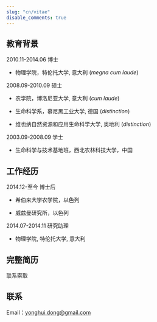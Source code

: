 ```yaml
---
slug: "cn/vitae"
disable_comments: true
---
```



## 教育背景


2010.11-2014.06 博士   


- 物理学院，特伦托大学, 意大利 (_megna cum laude_)    

2008.09-2010.09 硕士   

- 农学院，博洛尼亚大学, 意大利 (_cum laude_)       

- 生命科学系，慕尼黑工业大学, 德国 (_distinction_)   
    
- 维也纳自然资源和应用生命科学大学, 奥地利 (_distinction_)
    
    
    
2003.09-2008.09 学士 

- 生命科学与技术基地班，西北农林科技大学，中国

## 工作经历

2014.12-至今 博士后  

- 希伯来大学农学院，以色列      

- 威兹曼研究所，以色列    

2014.07-2014.11 研究助理        

- 物理学院, 特伦托大学, 意大利

## 完整简历     

联系索取        

## 联系         

Email：yonghui.dong@gmail.com

